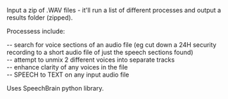 Input a zip of .WAV files - it'll run a list of different processes and output a results folder (zipped).

Processess include:

  -- search for voice sections of an audio file (eg cut down a 24H security recording to a short audio file of just the speech sections found) <br>
  -- attempt to unmix 2 different voices into separate tracks <br>
  -- enhance clarity of any voices in the file <br>
  -- SPEECH to TEXT on any input audio file <br>

 
 Uses SpeechBrain python library.
 


